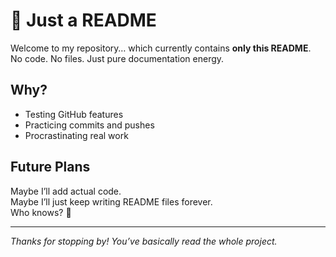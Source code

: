 # 📝 Just a README

Welcome to my repository… which currently contains **only this README**.  
No code. No files. Just pure documentation energy.  

## Why?
- Testing GitHub features  
- Practicing commits and pushes  
- Procrastinating real work  

## Future Plans
Maybe I’ll add actual code.  
Maybe I’ll just keep writing README files forever.  
Who knows? 🤷

---

*Thanks for stopping by! You’ve basically read the whole project.*
